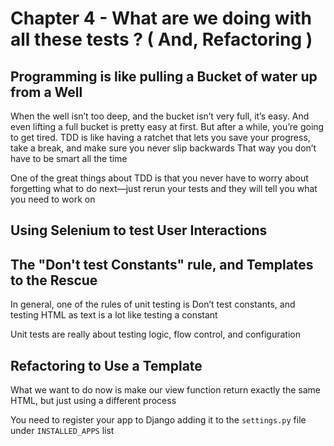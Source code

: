 # Chapter 4 - What are we doing with all these tests ? ( And, Refactoring )

## Programming is like pulling a Bucket of water up from a Well

When the well isn’t too deep, and the bucket isn’t very full, it’s easy. And even lifting a full bucket is pretty easy at first. But after a while, you’re going to get tired. TDD is like having a ratchet that lets you save your progress, take a break, and make sure you never slip backwards
That way you don’t have to be smart all the time

One of the great things about TDD is that you never have to worry about forgetting what to do next—just rerun your tests and they will tell you what you need to work on

## Using Selenium to test User Interactions

## The "Don't test Constants" rule, and Templates to the Rescue

In general, one of the rules of unit testing is Don’t test constants, and testing HTML as text is a lot like testing a constant

Unit tests are really about testing logic, flow control, and configuration

## Refactoring to Use a Template

What we want to do now is make our view function return exactly the same HTML, but just using a different process

You need to register your app to Django adding it to the `settings.py` file under `INSTALLED_APPS` list
